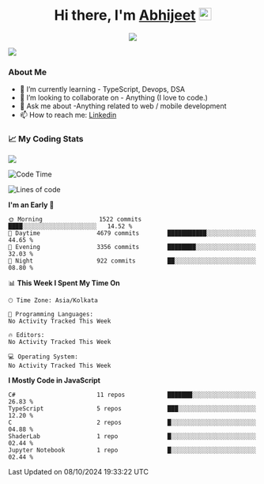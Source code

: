 <div align="center">
   <h1>Hi there, I'm <a href="">Abhijeet</a> <img src="https://media.giphy.com/media/hvRJCLFzcasrR4ia7z/giphy.gif" width="25px"> </h1>
   
   
   <img src="https://pronoun.cyou/x/y?subject=He&object=Him&height=20"> 
</div>

![](https://komarev.com/ghpvc/?username=abhijeetsingh-22)

<h3>About Me </h3>

<!-- - 🔭 I’m currently working on - My engineering Capstone Project -->
- 🌱 I’m currently learning - TypeScript, Devops, DSA
- 👯 I’m looking to collaborate on - Anything (I love to code.)
- 💬 Ask me about -Anything related to web / mobile development
- 📫 How to reach me: [Linkedin](https://www.linkedin.com/in/amabhijeet/)

### &#128200; My Coding Stats

<img align="center" src="https://github-readme-stats.vercel.app/api?username=abhijeetsingh-22&count_private=true&show_icons=true&theme=default&hide=stars" />

<!--START_SECTION:waka-->
![Code Time](http://img.shields.io/badge/Code%20Time-463%20hrs%2033%20mins-blue)

![Lines of code](https://img.shields.io/badge/From%20Hello%20World%20I%27ve%20Written-94.8%20million%20lines%20of%20code-blue)

**I'm an Early 🐤** 

```text
🌞 Morning                1522 commits        ████░░░░░░░░░░░░░░░░░░░░░   14.52 % 
🌆 Daytime                4679 commits        ███████████░░░░░░░░░░░░░░   44.65 % 
🌃 Evening                3356 commits        ████████░░░░░░░░░░░░░░░░░   32.03 % 
🌙 Night                  922 commits         ██░░░░░░░░░░░░░░░░░░░░░░░   08.80 % 
```


📊 **This Week I Spent My Time On** 

```text
🕑︎ Time Zone: Asia/Kolkata

💬 Programming Languages: 
No Activity Tracked This Week

🔥 Editors: 
No Activity Tracked This Week

💻 Operating System: 
No Activity Tracked This Week
```

**I Mostly Code in JavaScript** 

```text
C#                       11 repos            ███████░░░░░░░░░░░░░░░░░░   26.83 % 
TypeScript               5 repos             ███░░░░░░░░░░░░░░░░░░░░░░   12.20 % 
C                        2 repos             █░░░░░░░░░░░░░░░░░░░░░░░░   04.88 % 
ShaderLab                1 repo              █░░░░░░░░░░░░░░░░░░░░░░░░   02.44 % 
Jupyter Notebook         1 repo              █░░░░░░░░░░░░░░░░░░░░░░░░   02.44 % 
```




 Last Updated on 08/10/2024 19:33:22 UTC
<!--END_SECTION:waka-->
